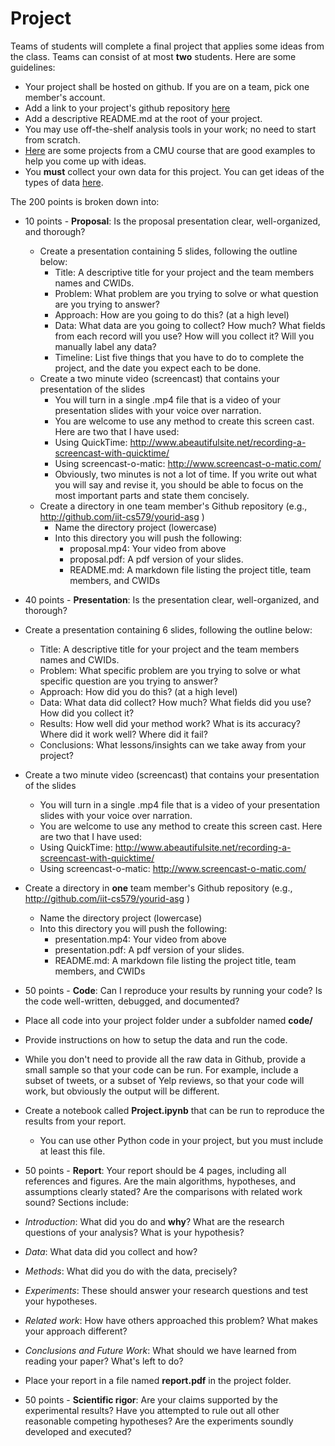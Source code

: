 # Project

Teams of students will complete a final project that applies some ideas from the class. Teams can consist of at most **two** students. Here are some guidelines:

- Your project shall be hosted on github. If you are on a team, pick one member's account.
- Add a link to your project's github repository [here](https://github.com/iit-cs579/main/wiki/Project-Teams)
- Add a descriptive README.md at the root of your project.
- You may use off-the-shelf analysis tools in your work; no need to start from scratch.
- [Here](http://curtis.ml.cmu.edu/w/courses/index.php/Social_Media_Analysis_10-802_in_Fall_2012#Sample_Projects) are some projects from a CMU course that are good examples to help you come up with ideas.
- You **must** collect your own data for this project. You can get ideas of the types of data [here](https://github.com/aronwc/mlsm/wiki/Data).

The 200 points is broken down into:
- 10 points - **Proposal**: Is the proposal presentation clear, well-organized, and thorough?
  - Create a presentation containing 5 slides, following the outline below:
    - Title: A descriptive title for your project and the team members names and CWIDs.
    - Problem: What problem are you trying to solve or what question are you trying to answer?
    - Approach: How are you going to do this? (at a high level)
    - Data: What data are you going to collect? How much? What fields from each record will you use? How will you collect it? Will you manually label any data?
    - Timeline: List five things that you have to do to complete the project, and the date you expect each to be done.
  - Create a two minute video (screencast) that contains your presentation of the slides
    - You will turn in a single .mp4 file that is a video of your presentation slides with your voice over narration.
    - You are welcome to use any method to create this screen cast. Here are two that I have used:
    - Using QuickTime: http://www.abeautifulsite.net/recording-a-screencast-with-quicktime/
    - Using screencast-o-matic: http://www.screencast-o-matic.com/
    - Obviously, two minutes is not a lot of time. If you write out what you will say and revise it, you should be able to focus on the most important parts and state them concisely.
  - Create a directory in one team member's Github repository (e.g., http://github.com/iit-cs579/yourid-asg )
    - Name the directory project (lowercase)
    - Into this directory you will push the following:
      - proposal.mp4: Your video from above
      - proposal.pdf: A pdf version of your slides.
      - README.md: A markdown file listing the project title, team members, and CWIDs
-  40 points - **Presentation**: Is the presentation clear, well-organized, and thorough?
  - Create a presentation containing 6 slides, following the outline below:
    - Title: A descriptive title for your project and the team members names and CWIDs.
    - Problem: What specific problem are you trying to solve or what specific question are you trying to answer?
    - Approach: How did you do this? (at a high level)
    - Data: What data did collect? How much? What fields did you use? How did you collect it?  
    - Results: How well did your method work? What is its accuracy? Where did it work well? Where did it fail?
    - Conclusions: What lessons/insights can we take away from your project?
  - Create a two minute video (screencast) that contains your presentation of the slides
    - You will turn in a single .mp4 file that is a video of your presentation slides with your voice over narration.
    - You are welcome to use any method to create this screen cast. Here are two that I have used:
    - Using QuickTime: http://www.abeautifulsite.net/recording-a-screencast-with-quicktime/
    - Using screencast-o-matic: http://www.screencast-o-matic.com/
  - Create a directory in **one** team member's Github repository (e.g., http://github.com/iit-cs579/yourid-asg )
    - Name the directory project (lowercase)
    - Into this directory you will push the following:
      - presentation.mp4: Your video from above
      - presentation.pdf: A pdf version of your slides.
      - README.md: A markdown file listing the project title, team members, and CWIDs

-  50 points - **Code**: Can I reproduce your results by running your code? Is the code well-written, debugged, and documented?
  - Place all code into your project folder under a subfolder named **code/**
  - Provide instructions on how to setup the data and run the code.
  - While you don't need to provide all the raw data in Github, provide a small sample so that your code can be run. For example, include a subset of tweets, or a subset of Yelp reviews, so that your code will work, but obviously the output will be different.
  - Create a notebook called **Project.ipynb** that can be run to reproduce the results from your report.
    - You can use other Python code in your project, but you must include at least this file.
  
-  50 points - **Report**: Your report should be 4 pages, including all references and figures. Are the main algorithms, hypotheses, and assumptions clearly stated? Are the comparisons with related work sound? Sections include:
  - *Introduction*: What did you do and **why**? What are the research questions of your analysis? What is your hypothesis?
  - *Data*: What data did you collect and how?
  - *Methods*: What did you do with the data, precisely?
  - *Experiments*: These should answer your research questions and test your hypotheses.
  - *Related work*: How have others approached this problem? What makes your approach different?
  - *Conclusions and Future Work*: What should we have learned from reading your paper? What's left to do?
  - Place your report in a file named **report.pdf** in the project folder.
- 50 points - **Scientific rigor**: Are your claims supported by the experimental results? Have you attempted to rule out all other reasonable competing hypotheses? Are the experiments soundly developed and executed?
